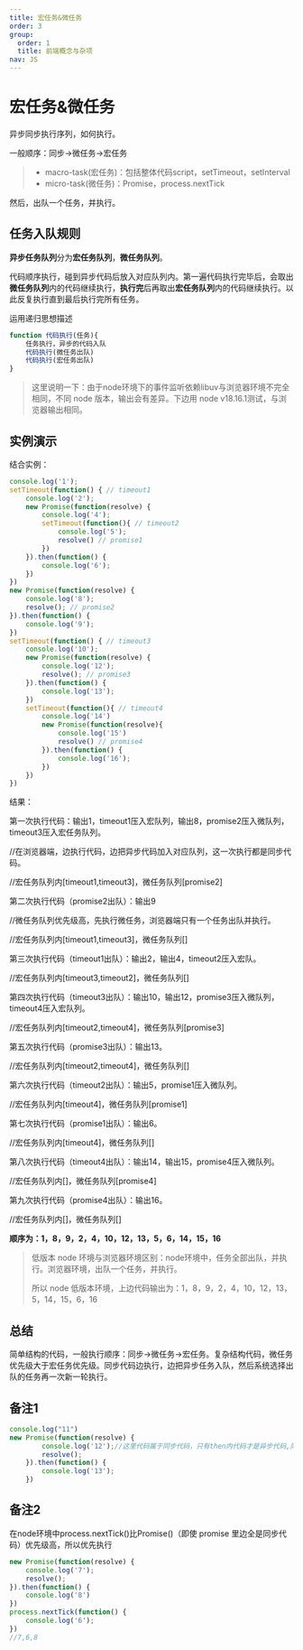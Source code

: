 ```yaml
---
title: 宏任务&微任务
order: 3
group: 
  order: 1
  title: 前端概念与杂项
nav: JS
---
```


# 宏任务&微任务

异步同步执行序列，如何执行。

一般顺序：同步->微任务->宏任务

> - macro-task(宏任务)：包括整体代码script，setTimeout，setInterval
> - micro-task(微任务)：Promise，process.nextTick

然后，出队一个任务，并执行。

## 任务入队规则

**异步任务队列**分为**宏任务队列**，**微任务队列**。

代码顺序执行，碰到异步代码后放入对应队列内。第一遍代码执行完毕后，会取出**微任务队列**内的代码继续执行，**执行完**后再取出**宏任务队列**内的代码继续执行。以此反复执行直到最后执行完所有任务。

运用递归思想描述

```js
function 代码执行(任务){
	任务执行，异步的代码入队
	代码执行(微任务出队)
	代码执行(宏任务出队)
}
```

> 这里说明一下：由于node环境下的事件监听依赖libuv与浏览器环境不完全相同，不同 node 版本，输出会有差异。下边用 node v18.16.1测试，与浏览器输出相同。

## 实例演示

结合实例：

```js
console.log('1');
setTimeout(function() { // timeout1
    console.log('2');
    new Promise(function(resolve) {
        console.log('4');
        setTimeout(function(){ // timeout2
            console.log('5');
            resolve() // promise1
        })
    }).then(function() {
        console.log('6');
    })
})
new Promise(function(resolve) {
    console.log('8');
    resolve(); // promise2
}).then(function() {
    console.log('9');
})
setTimeout(function() { // timeout3
    console.log('10');
    new Promise(function(resolve) {
        console.log('12');
        resolve(); // promise3
    }).then(function() {
        console.log('13');
    })
    setTimeout(function(){ // timeout4
        console.log('14')
        new Promise(function(resolve){
            console.log('15')
            resolve() // promise4
        }).then(function() {
            console.log('16');
        })
    })
})
```

结果：

第一次执行代码：输出1，timeout1压入宏队列，输出8，promise2压入微队列，timeout3压入宏任务队列。

//在浏览器端，边执行代码，边把异步代码加入对应队列，这一次执行都是同步代码。

//宏任务队列内[timeout1,timeout3]，微任务队列[promise2]

第二次执行代码（promise2出队）：输出9

//微任务队列优先级高，先执行微任务，浏览器端只有一个任务出队并执行。

//宏任务队列内[timeout1,timeout3]，微任务队列[]

第三次执行代码（timeout1出队）：输出2，输出4，timeout2压入宏队。

//宏任务队列内[timeout3,timeout2]，微任务队列[]

第四次执行代码（timeout3出队）：输出10，输出12，promise3压入微队列，timeout4压入宏队列。

//宏任务队列内[timeout2,timeout4]，微任务队列[promise3]

第五次执行代码（promise3出队）：输出13。

//宏任务队列内[timeout2,timeout4]，微任务队列[]

第六次执行代码（timeout2出队）：输出5，promise1压入微队列。

//宏任务队列内[timeout4]，微任务队列[promise1]

第七次执行代码（promise1出队）：输出6。

//宏任务队列内[timeout4]，微任务队列[]

第八次执行代码（timeout4出队）：输出14，输出15，promise4压入微队列。

//宏任务队列内[]，微任务队列[promise4]

第九次执行代码（promise4出队）：输出16。

//宏任务队列内[]，微任务队列[]

**顺序为：1，8，9，2，4，10，12，13，5，6，14，15，16**

> 低版本 node 环境与浏览器环境区别：node环境中，任务全部出队，并执行。浏览器环境，出队一个任务，并执行。
>
> 所以 node 低版本环境，上边代码输出为：1，8，9，2，4，10，12，13，5，14，15，6，16

## 总结

简单结构的代码，一般执行顺序：同步->微任务->宏任务。复杂结构代码，微任务优先级大于宏任务优先级。同步代码边执行，边把异步任务入队，然后系统选择出队的任务再一次新一轮执行。

## 备注1

```js
console.log("11")
new Promise(function(resolve) {
        console.log('12');//这里代码属于同步代码，只有then内代码才是异步代码,同上面“console.log("11")”代码段一起顺序执行。
        resolve();
    }).then(function() {
        console.log('13');
    })
```

## 备注2

在node环境中process.nextTick()比Promise()（即使 promise 里边全是同步代码）优先级高，所以优先执行

```js
new Promise(function(resolve) {
    console.log('7');
    resolve();
}).then(function() {
    console.log('8')
})
process.nextTick(function() {
    console.log('6');
})
//7,6,8
```





